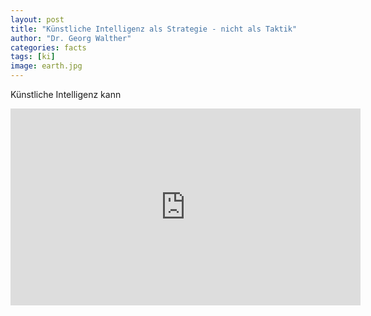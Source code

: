 ```yaml
---
layout: post
title: "Künstliche Intelligenz als Strategie - nicht als Taktik"
author: "Dr. Georg Walther"
categories: facts
tags: [ki]
image: earth.jpg
---
```


Künstliche Intelligenz kann 

<iframe width="560" height="315" src="https://www.youtube-nocookie.com/embed/ZsHJlHj_-Io?start=325" frameborder="0" allow="accelerometer; autoplay; encrypted-media; gyroscope; picture-in-picture" allowfullscreen></iframe>
